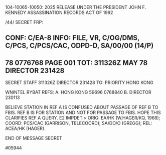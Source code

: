 104-10065-10050: 2025 RELEASE UNDER THE PRESIDENT JOHN F. KENNEDY ASSASSINATION RECORDS ACT OF 1992

/44/	SECRET 	FRP:

CONF: C/EA-8 	INFO: FILE, VR, C/OG/DMS, C/PCS, C/PCS/CAC, ODPD-D,
SA/00/00 (14/P)
------------------------------------------------------------------------------------------------------------------
78 0776768	PAGE 001
			TOT: 311326Z MAY 78 	DIRECTOR 231428
------------------------------------------------------------------------------------------------------------------
SECRET
STAFF 311326Z DIRECTOR 231428
TO: PRIORITY HONG KONG

WNINTEL RYBAT
REFS: A. HONG KONG 59696 0768840
      B. DIRECTOR 230113

BELIEVE STATION IN REF A IS CONFUSED ABOUT PASSAGE OF REF B
TO FBIS. REF B IS FOR STATION AND NOT FOR PASSAGE TO FBIS. HOPE
THIS CLARIFIES REF A QUERY. E2 IMPDET.>
ORIG: EA/HK (W.HAGER/KQ, 1968); COORD: PCS/CAC (GARRISON, TELECOORD);
SA/DO/O (GREGG); REL: ACEA/HK (HAGER).

END OF MESSAGE		SECRET

#05944
